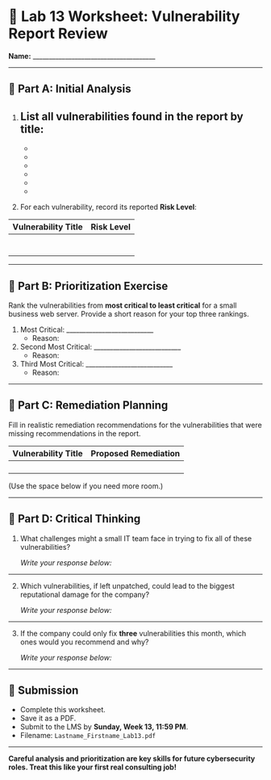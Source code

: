 # 🔢 Lab 13 Worksheet: Vulnerability Report Review

**Name:** ______________________________________ 

---

## 🔹 Part A: Initial Analysis

1. List all vulnerabilities found in the report by title:
   -
   -
   -
   -
   -
   -
   -

2. For each vulnerability, record its reported **Risk Level**:

| Vulnerability Title | Risk Level |
|----------------------|------------|
|                      |            |
|                      |            |
|                      |            |
|                      |            |
|                      |            |
|                      |            |
|                      |            |

---

## 🔹 Part B: Prioritization Exercise

Rank the vulnerabilities from **most critical to least critical** for a small business web server. Provide a short reason for your top three rankings.

1. Most Critical: ___________________________
   - Reason:
2. Second Most Critical: ___________________________
   - Reason:
3. Third Most Critical: ___________________________
   - Reason:

---

## 🔹 Part C: Remediation Planning

Fill in realistic remediation recommendations for the vulnerabilities that were missing recommendations in the report.

| Vulnerability Title | Proposed Remediation |
|---------------------|----------------------|
|                     |                      |
|                     |                      |
|                     |                      |
|                     |                      |

(Use the space below if you need more room.)

---

## 🔹 Part D: Critical Thinking

1. What challenges might a small IT team face in trying to fix all of these vulnerabilities?

   _Write your response below:_

---

2. Which vulnerabilities, if left unpatched, could lead to the biggest reputational damage for the company?

   _Write your response below:_

---

3. If the company could only fix **three** vulnerabilities this month, which ones would you recommend and why?

   _Write your response below:_

---

## 🔹 Submission
- Complete this worksheet.
- Save it as a PDF.
- Submit to the LMS by **Sunday, Week 13, 11:59 PM**.
- Filename: `Lastname_Firstname_Lab13.pdf`

---

**Careful analysis and prioritization are key skills for future cybersecurity roles. Treat this like your first real consulting job!**

